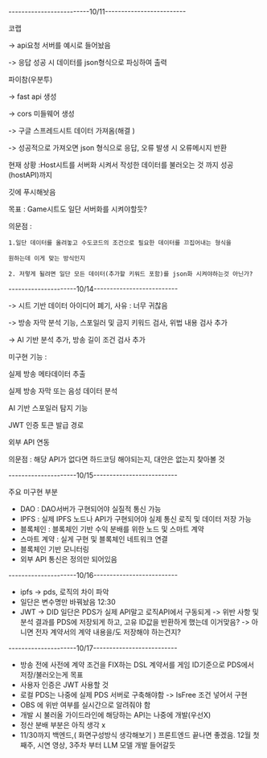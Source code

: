 -------------------------10/11-------------------------

코랩 

-> api요청 서버를 예시로 들어놨음 

-> 응답 성공 시 데이터를 json형식으로 파싱하여 출력 

파이참(우분투) 

-> fast api 생성 

-> cors 미들웨어 생성 

-> 구글 스프레드시트 데이터 가져옴(해결 )

-> 성공적으로 가져오면 json 형식으로 응답, 오류 발생 시 오류메시지 반환

현재 상황 :Host시트를 서버화 시켜서 작성한 데이터를 불러오는 것 까지 성공(hostAPI)까지

깃에 푸시해놧음 

목표 : Game시트도 일단 서버화를 시켜야할듯? 

의문점 : 

	1.일단 데이터를 올려놓고 수도코드의 조건으로 필요한 데이터를 끄집어내는 형식을 
 
	원하는데 이게 맞는 방식인지
 
	2. 저렇게 될려면 일단 모든 데이터(추가할 키워드 포함)를 json화 시켜야하는것 아닌가? 

---------------------10/14--------------------------

-> 시트 기반 데이터 아이디어 폐기, 사유 : 너무 귀찮음 

-> 방송 자막 분석 기능, 스포일러 및 금지 키워드 검사, 위법 내용 검사 추가

-> AI 기반 분석 추가, 방송 길이 조건 검사 추가 

미구현 기능 : 

실제 방송 메타데이터 추출

실제 방송 자막 또는 음성 데이터 분석 

AI 기반 스포일러 탐지 기능 

JWT 인증 토큰 발급 경로 

외부 API 연동

의문점 : 해당 API가 없다면 하드코딩 해야되는지, 대안은 없는지 찾아볼 것

---------------------10/15--------------------------

주요 미구현 부분
- DAO : DAO서버가 구현되어야 실질적 통신 가능 
- IPFS : 실제 IPFS 노드나 API가 구현되어야 실제 통신 로직 및 데이터 저장 가능
- 블록체인 : 블록체인 기반 수익 분배를 위한 노드 및 스마트 계약 
- 스마트 계약 : 실게 구현 및 블록체인 네트워크 연결  
- 블록체인 기반 모니터링
- 외부 API 통신은 정의만 되어있음

---------------------10/16--------------------------
- ipfs -> pds, 로직의 차이 파악 
- 일단은 변수명만 바꿔놨음 12:30
- JWT -> DID
일단은 PDS가 실제 API말고 로직API에서 구동되게 
 -> 위반 사항 및 분석 결과를 PDS에 저장되게 하고, 고유 ID값을 반환하게 했는데 이거맞음?
 -> 아니면 전자 계약서의 계약 내용을/도 저장해야 하는건지?
  
---------------------10/17--------------------------

- 방송 전에 사전에 계약 조건을 FIX하는 DSL 계약서를 
게임 ID기준으로 PDS에서 저장/불러오는게 목표  
- 사용자 인증은 JWT 사용할 것 
- 로컬 PDS는 나중에 실제 PDS 서버로 구축해야함 
        -> IsFree 조건 넣어서 구현
- OBS 에 위반 여부를 실시간으로 알려줘야 함  
- 개발 시 불러올 가이드라인에 해당하는 API는 나중에 개발(우선X) 
- 정산 분배 부분은 아직 생각 x 
- 11/30까지 백엔드,( 화면구성방식 생각해보기 ) 프론트엔드 끝나면 좋겠음. 12월 첫째주, 시연 영상, 3주차 부터 LLM 모델 개발 들어갈듯 


  
